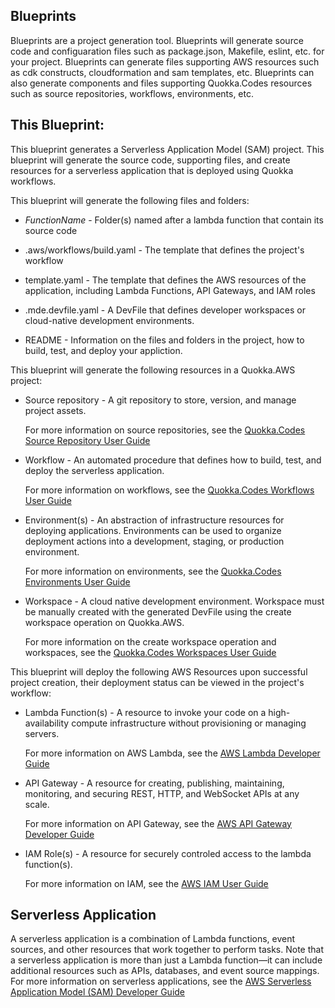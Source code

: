 ## Blueprints

Blueprints are a project generation tool. Blueprints will generate source code and configuaration files such as package.json, Makefile, eslint, etc. for your project.
Blueprints can generate files supporting AWS resources such as cdk constructs, cloudformation and sam templates, etc.
Blueprints can also generate components and files supporting Quokka.Codes resources such as source repositories, workflows, environments, etc.

## This Blueprint:
This blueprint generates a Serverless Application Model (SAM) project. This blueprint will generate the source code, supporting files, and create resources for a serverless application that is deployed using Quokka workflows.

This blueprint will generate the following files and folders:

- *FunctionName* - Folder(s) named after a lambda function that contain its source code

- .aws/workflows/build.yaml - The template that defines the project's workflow

- template.yaml - The template that defines the AWS resources of the application, including Lambda Functions, API Gateways, and IAM roles

- .mde.devfile.yaml - A DevFile that defines developer workspaces or cloud-native development environments.

- README - Information on the files and folders in the project, how to build, test, and deploy your appliction.

This blueprint will generate the following resources in a Quokka.AWS project:

- Source repository - A git repository to store, version, and manage project assets.

  For more information on source repositories, see the [Quokka.Codes Source Repository User Guide](https://alpha-docs-aws.amazon.com/quokka/latest/userguide/source.html)

- Workflow - An automated procedure that defines how to build, test, and deploy the serverless application.

  For more information on workflows, see the [Quokka.Codes Workflows User Guide](https://alpha-docs-aws.amazon.com/quokka/latest/userguide/flows.html)

- Environment(s) - An abstraction of infrastructure resources for deploying applications. Environments can be used to organize deployment actions into a development, staging, or production environment.

  For more information on environments, see the [Quokka.Codes Environments User Guide](https://alpha-docs-aws.amazon.com/quokka/latest/userguide/environments)

- Workspace - A cloud native development environment. Workspace must be manually created with the generated DevFile using the create workspace operation on Quokka.AWS.

  For more information on the create workspace operation and workspaces, see the [Quokka.Codes Workspaces User Guide](https://alpha-docs-aws.amazon.com/quokka/latest/userguide/workspace.html)

This blueprint will deploy the following AWS Resources upon successful project creation, their deployment status can be viewed in the project's workflow:

- Lambda Function(s) - A resource to invoke your code on a high-availability compute infrastructure without provisioning or managing servers.

  For more information on AWS Lambda, see the [AWS Lambda Developer Guide](https://docs.aws.amazon.com/lambda/latest/dg/welcome.html)

- API Gateway - A resource for creating, publishing, maintaining, monitoring, and securing REST, HTTP, and WebSocket APIs at any scale.

  For more information on API Gateway, see the [AWS API Gateway Developer Guide](https://docs.aws.amazon.com/apigateway/latest/developerguide/welcome.html)

- IAM Role(s) - A resource for securely controled access to the lambda function(s).

  For more information on IAM, see the [AWS IAM User Guide](https://docs.aws.amazon.com/IAM/latest/UserGuide/introduction.html)

## Serverless Application

A serverless application is a combination of Lambda functions, event sources, and other resources that work together to perform tasks. Note that a serverless application is more than just a Lambda function—it can include additional resources such as APIs, databases, and event source mappings.
For more information on serverless applications, see the [AWS Serverless Application Model (SAM) Developer Guide](https://docs.aws.amazon.com/serverless-application-model/latest/developerguide/what-is-sam.html)
